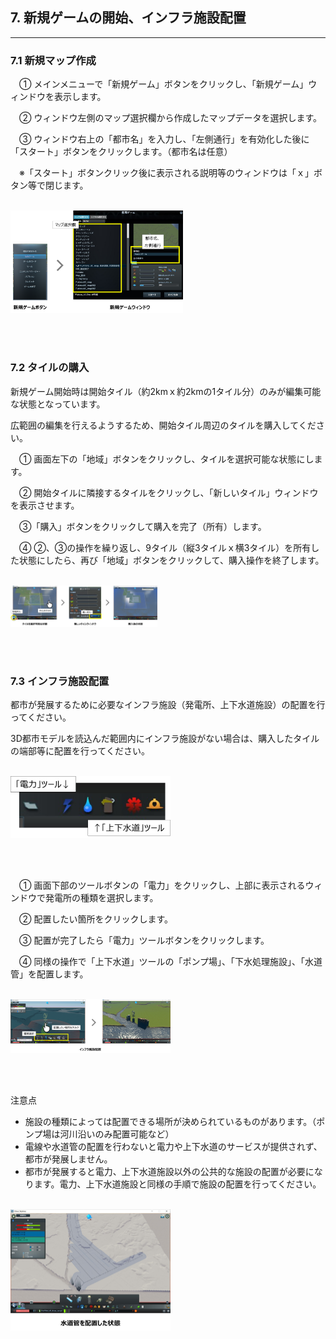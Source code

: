 ## 7. 新規ゲームの開始、インフラ施設配置

------

### 7.1 新規マップ作成

　① メインメニューで「新規ゲーム」ボタンをクリックし、「新規ゲーム」ウィンドウを表示します。

　② ウィンドウ左側のマップ選択欄から作成したマップデータを選択します。

　③ ウィンドウ右上の「都市名」を入力し、「左側通行」を有効化した後に「スタート」ボタンをクリックします。（都市名は任意）

　※「スタート」ボタンクリック後に表示される説明等のウィンドウは「ｘ」ボタン等で閉じます。

<br><img src="../resources/userMan/3-2-1-1.png" style="zoom: 27%;" />

<br><br>

### 7.2 タイルの購入

新規ゲーム開始時は開始タイル（約2kmｘ約2kmの1タイル分）のみが編集可能な状態となっています。

広範囲の編集を行えるようするため、開始タイル周辺のタイルを購入してください。

　① 画面左下の「地域」ボタンをクリックし、タイルを選択可能な状態にします。

　② 開始タイルに隣接するタイルをクリックし、「新しいタイル」ウィンドウを表示させます。

　③「購入」ボタンをクリックして購入を完了（所有）します。

　④ ②、③の操作を繰り返し、9タイル（縦3タイルｘ横3タイル）を所有した状態にしたら、再び「地域」ボタンをクリックして、購入操作を終了します。

<br><img src="../resources/userMan/3-2-2-1.png" style="zoom: 23%;" />

<br><br>

### 7.3 インフラ施設配置

都市が発展するために必要なインフラ施設（発電所、上下水道施設）の配置を行ってください。

3D都市モデルを読込んだ範囲内にインフラ施設がない場合は、購入したタイルの端部等に配置を行ってください。

<br><img src="../resources/userMan/3-2-3-1.png" style="zoom: 25%;" />

<br><br>

　① 画面下部のツールボタンの「電力」をクリックし、上部に表示されるウィンドウで発電所の種類を選択します。

　② 配置したい箇所をクリックします。

　③ 配置が完了したら「電力」ツールボタンをクリックします。

　④ 同様の操作で「上下水道」ツールの「ポンプ場」、「下水処理施設」、「水道管」を配置します。

<br><img src="../resources/userMan/3-2-3-2.png" style="zoom: 25%;" />

<br><br>

注意点

- 施設の種類によっては配置できる場所が決められているものがあります。（ポンプ場は河川沿いのみ配置可能など）
- 電線や水道管の配置を行わないと電力や上下水道のサービスが提供されず、都市が発展しません。
- 都市が発展すると電力、上下水道施設以外の公共的な施設の配置が必要になります。電力、上下水道施設と同様の手順で施設の配置を行ってください。

<br><img src="../resources/userMan/3-2-3-3.png" style="zoom: 25%;" />

<br><br>
